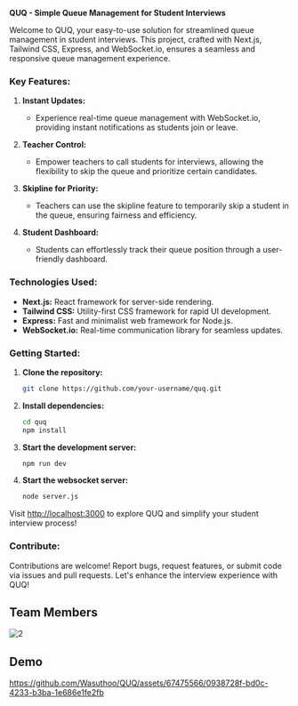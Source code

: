 **QUQ - Simple Queue Management for Student Interviews**

Welcome to QUQ, your easy-to-use solution for streamlined queue management in student interviews. This project, crafted with Next.js, Tailwind CSS, Express, and WebSocket.io, ensures a seamless and responsive queue management experience.

### Key Features:

1. **Instant Updates:**
   - Experience real-time queue management with WebSocket.io, providing instant notifications as students join or leave.

2. **Teacher Control:**
   - Empower teachers to call students for interviews, allowing the flexibility to skip the queue and prioritize certain candidates.

3. **Skipline for Priority:**
   - Teachers can use the skipline feature to temporarily skip a student in the queue, ensuring fairness and efficiency.

4. **Student Dashboard:**
   - Students can effortlessly track their queue position through a user-friendly dashboard.

### Technologies Used:

- **Next.js:** React framework for server-side rendering.
- **Tailwind CSS:** Utility-first CSS framework for rapid UI development.
- **Express:** Fast and minimalist web framework for Node.js.
- **WebSocket.io:** Real-time communication library for seamless updates.

### Getting Started:

1. **Clone the repository:**
   ```bash
   git clone https://github.com/your-username/quq.git
   ```

2. **Install dependencies:**
   ```bash
   cd quq
   npm install
   ```

3. **Start the development server:**
   ```bash
   npm run dev
   ```
   
4. **Start the websocket server:**
   ```bash
   node server.js
   ```
Visit [http://localhost:3000](http://localhost:3000) to explore QUQ and simplify your student interview process!

### Contribute:

Contributions are welcome! Report bugs, request features, or submit code via issues and pull requests. Let's enhance the interview experience with QUQ!

## Team Members
![2](https://github.com/Wasuthoo/QUQ/assets/67475566/2a8acf45-40dc-403c-a254-07ba2199ce45)


## Demo


https://github.com/Wasuthoo/QUQ/assets/67475566/0938728f-bd0c-4233-b3ba-1e686e1fe2fb


